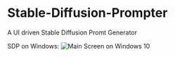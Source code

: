 # Stable-Diffusion-Prompter
A UI driven Stable Diffusion Promt Generator

SDP on Windows:
![Main Screen on Windows 10]((https://github.com/Schneppi/Stable-Diffusion-Prompter/blob/main/GitHubImages/Win_Window_Main.PNG)https://github.com/Schneppi/Stable-Diffusion-Prompter/blob/main/GitHubImages/Win_Window_Main.PNG)
